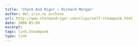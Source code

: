 ```yaml
---
title: 'Charm And Rigor — Richard Morgan'
author: del.icio.us archive
url: http://www.charmandrigor.com/clips/self-steampunk.html
date: 2008-05-09
excerpt: 
tags: link,Steampunk
type: link
---
```

